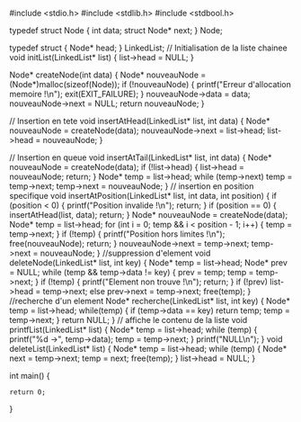 #include <stdio.h>
#include <stdlib.h>
#include <stdbool.h>

typedef struct Node
{
    int data;
    struct Node* next;
}
Node;

typedef struct 
{
 Node* head;
}
LinkedList;
// Initialisation de la liste chainee
void initList(LinkedList* list)
{
    list->head = NULL;
}

Node* createNode(int data)
{
    Node* nouveauNode = (Node*)malloc(sizeof(Node));
    if (!nouveauNode) 
    {
        printf("Erreur d'allocation memoire !\n");
        exit(EXIT_FAILURE);
    }
    nouveauNode->data = data;
    nouveauNode->next = NULL;
    return nouveauNode;
}

// Insertion en tete
void insertAtHead(LinkedList* list, int data)
{
    Node* nouveauNode = createNode(data);
    nouveauNode->next = list->head;
    list->head = nouveauNode;
}

// Insertion en queue
void insertAtTail(LinkedList* list, int data)
{
    Node* nouveauNode = createNode(data);
    if (!list->head) {
        list->head = nouveauNode;
        return;
    }
    Node* temp = list->head;
    while (temp->next)
        temp = temp->next;
    temp->next = nouveauNode;
}
// insertion en position specifique 
void insertAtPosition(LinkedList* list, int data, int position)
{
    if (position < 0)
    {
        printf("Position invalide !\n");
        return;
    }
    if (position == 0)
    {
        insertAtHead(list, data);
        return;
    }
    Node* nouveauNode = createNode(data);
    Node* temp = list->head;
    for (int i = 0; temp && i < position - 1; i++) 
    {
        temp = temp->next;
    }
    if (!temp) {
        printf("Position hors limites !\n");
        free(nouveauNode);
        return;
    }
    nouveauNode->next = temp->next;
    temp->next = nouveauNode;
}
//suppression d'element 
void deleteNode(LinkedList* list, int key)
{
    Node* temp = list->head;
    Node* prev = NULL;
    while (temp && temp->data != key) 
    {
        prev = temp;
        temp = temp->next;
    }
    if (!temp)
    {
        printf("Element non trouve !\n");
        return;
    }
    if (!prev)
        list->head = temp->next;
    else
        prev->next = temp->next;
    free(temp);
}
//recherche d'un element
Node* recherche(LinkedList* list, int key)
{
    Node* temp = list->head;
    while(temp) 
        {
            if (temp->data == key)
                return temp;
            temp = temp->next;
        }
    return NULL;
}
// affiche le contenu de la liste 
void printfList(LinkedList* list)
{
    Node* temp = list->head;
    while (temp)
        {
         printf("%d ->", temp->data);
         temp = temp->next;
        }
    printf("NULL\n");
}
void deleteList(LinkedList* list)
{
    Node* temp = list->head;
    while (temp)
        {
         Node* next = temp->next;
         temp = next;
         free(temp);
        }
     list->head = NULL;
}

               

int main()
{
    
    return 0;
}



